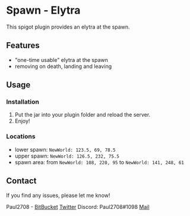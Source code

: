 # Spawn - Elytra
This spigot plugin provides an elytra at the spawn.

## Features
- "one-time usable" elytra at the spawn
- removing on death, landing and leaving

## Usage
### Installation
1. Put the jar into your plugin folder and reload the server.
2. Enjoy!

### Locations
- lower spawn: `NewWorld: 123.5, 69, 78.5`
- upper spawn: `NewWorld: 126.5, 232, 75.5`
- spawn area: from `NewWorld: 108, 220, 95` to `NewWorld: 141, 248, 61`

## Contact
If you find any issues, please let me know!

Paul2708 - [BitBucket](https://bitbucket.org/Paul2708/) [Twitter](https://twitter.com/theplayerpaul) Discord: Paul2708#1098 [Mail](mailto:playerpaul2708@gmx.de)